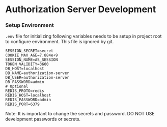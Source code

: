 # Authorization Server Development

### Setup Environment

`.env` file for initializing following variables needs to be setup in project root to configure environment. This file is ignored by git.

```
SESSION_SECRET=secret
COOKIE_MAX_AGE=7.884e+9
SESSION_NAME=AS_SESSION
TOKEN_VALIDITY=3600
DB_HOST=localhost
DB_NAME=authorization-server
DB_USER=authorization-server
DB_PASSWORD=admin
# Optional
REDIS_PROTO=redis
REDIS_HOST=localhost
REDIS_PASSWORD=admin
REDIS_PORT=6379
```

Note: It is important to change the secrets and password. DO NOT USE development passwords or secrets.
